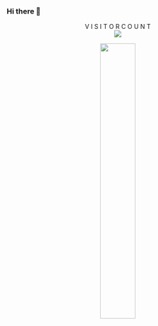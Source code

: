 ### Hi there 👋

<!--
**tprvx/tprvx** is a ✨ _special_ ✨ repository because its `README.md` (this file) appears on your GitHub profile.

Here are some ideas to get you started:

- 🔭 I’m currently working on ...
- 🌱 I’m currently learning ...
- 👯 I’m looking to collaborate on ...
- 🤔 I’m looking for help with ...
- 💬 Ask me about ...
- 📫 How to reach me: ...
- 😄 Pronouns: ...
- ⚡ Fun fact: ...
-->

<p align="center"> 
  V I S I T O R  C O U N T<br>
  <img src="https://profile-counter.glitch.me/tprvx/count.svg"/>
</p>

<p align="center">
<img src="https://github-readme-stats.vercel.app/api/top-langs/?username=tprvx&layout=compact"width="40%"/> 
</p>

